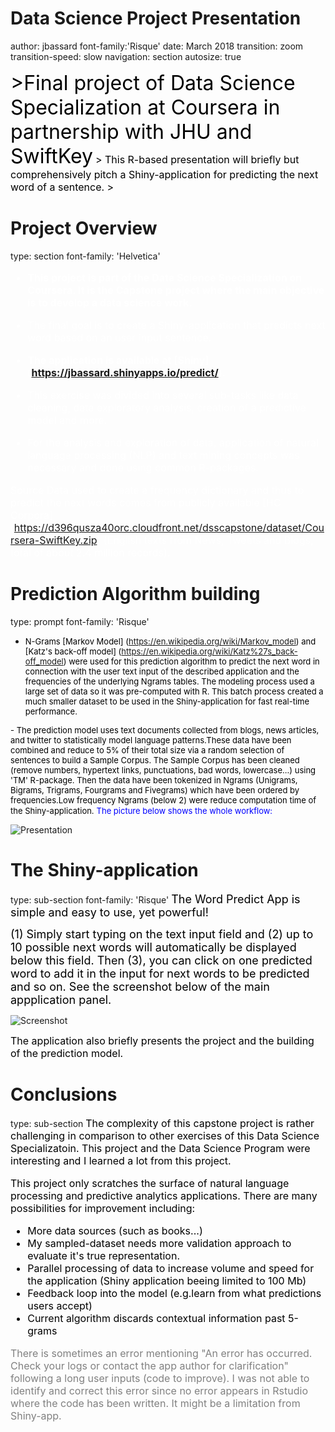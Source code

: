 Data Science Project Presentation
========================================================
author: jbassard
font-family:'Risque'
date: March 2018
transition: zoom
transition-speed: slow
navigation: section
autosize: true

<font size="6" color="black"> 
>Final project of Data Science Specialization at Coursera in partnership with JHU and SwiftKey</font>


<font size="3" color="black"> 
> This R-based presentation will briefly but comprehensively pitch a Shiny-application for predicting the next word of a sentence. 
> </font>

Project Overview
========================================================
type: section
font-family: 'Helvetica'
<font size="3" color="white">
- **This project is part of the Data Science Specialization on Coursera. It is the Capstone project where the main objective is to develop a data science work.**

- The final goal is to create a Shiny-application that predicts next word based on an user input sentence.
- **The application is available at [Shiny] (https://jbassard.shinyapps.io/predict/).**
- This exercise was divided into several sub-tasks like data cleaning, data exploratory analysis, creation of a predictive model and more.
- For the analysis and exploration of data, application of natural language processing (NLP) and text mining concepts was necessary and done using common R-packages.

Source Data used to create a frequency dictionary and thus to predict the next words comes from publicly available [HC Corpora] (https://d396qusza40orc.cloudfront.net/dsscapstone/dataset/Coursera-SwiftKey.zip) (English texts from News, Tweets and Blogs, total of about 2.4 million records).
</font>

Prediction Algorithm building
========================================================
type: prompt
font-family: 'Risque'
<font size="2" color="black">
- N-Grams [Markov Model] (https://en.wikipedia.org/wiki/Markov_model) and [Katz's back-off model] (https://en.wikipedia.org/wiki/Katz%27s_back-off_model) were used for this prediction algorithm to predict the next word in connection with the user text input of the described application and the frequencies of the underlying Ngrams tables. The modeling process used a large set of data so it was pre-computed with R. This batch process created a much smaller dataset to be used in the Shiny-application for fast real-time performance.</font>
<font size="2" color="black">
- The prediction model uses text documents collected from blogs, news articles, and twitter to statistically model language patterns.These data have been combined and reduce to 5% of their total size via a random selection of sentences to build a Sample Corpus. The Sample Corpus has been cleaned (remove numbers, hypertext links, punctuations, bad words, lowercase...) using 'TM' R-package. Then the data have been tokenized in Ngrams (Unigrams, Bigrams, Trigrams, Fourgrams and Fivegrams) which have been ordered by frequencies.Low frequency Ngrams (below 2) were reduce computation time of the Shiny-application.</font> <font size="2" color="Blue">The picture below shows the whole workflow: </font>

![Presentation](Presentation.png)


The Shiny-application
========================================================
type: sub-section
font-family: 'Risque'
<font size="4" color="black">
The Word Predict App is simple and easy to use, yet powerful!

(1) Simply start typing on the text input field and (2) up to 10 possible next words will automatically be displayed below this field.
Then (3), you can click on one predicted word to add it in the input for next words to be predicted and so on. See the screenshot below of the main appplication panel.
</font>

![Screenshot](presentation2.png)

<font size="3" color="black">The application also briefly presents the project and the building of the prediction model.</font>


Conclusions
========================================================
type: sub-section
<font size="3" color="black">
The complexity of this capstone project is rather challenging in comparison to other exercises of this Data Science Specializatoin. This project and the Data Science Program were interesting and I learned a lot from this project.

This project only scratches the surface of natural language processing and predictive analytics applications. There are many possibilities for improvement including:
- More data sources (such as books...)
- My sampled-dataset needs more validation approach to evaluate it's true representation.
- Parallel processing of data to increase volume and speed for the application (Shiny application beeing limited to 100 Mb)
- Feedback loop into the model (e.g.learn from what predictions users accept)
- Current algorithm discards contextual information past 5-grams

</font>
<font size="3" color="grey"> There is sometimes an error mentioning "An error has occurred. Check your logs or contact the app author for clarification" following a long user inputs (code to improve). I was not able to identify and correct this error since no error appears in Rstudio where the code has been written. It might be a limitation from Shiny-app.

</font>
